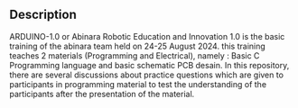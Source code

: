 ## Description
ARDUINO-1.0 or Abinara Robotic Education and Innovation 1.0 is the basic training of the abinara team held on 24-25 August 2024. this training teaches 2 materials (Programming and Electrical), namely : Basic C Programming language and basic schematic PCB desain. In this repository, there are several discussions about practice questions which are given to participants in programming material to test the understanding of the participants after the presentation of the material.